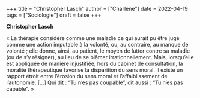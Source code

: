 +++
title = "Christopher Lasch"
author = ["Charlène"]
date = 2022-04-19
tags = ["Sociologie"]
draft = false
+++

******Christopher Lasch******

« La thérapie considère comme une maladie ce qui aurait pu être jugé comme une action imputable à la volonté, ou, au contraire, au manque de volonté ; elle donne, ainsi, au patient, le moyen de lutter contre sa maladie (ou de s’y résigner), au lieu de se blâmer irrationnellement. Mais, lorsqu’elle est appliquée de manière injustifiée, hors du cabinet de consultation, la moralité thérapeutique favorise la disparition du sens moral. Il existe un rapport étroit entre l’érosion du sens moral et l’affaiblissement de l’autonomie. […] Qui dit : “Tu n’es pas coupable”, dit aussi : “Tu n’es pas capable”. »
